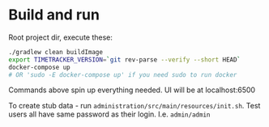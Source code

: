 # Build and run
Root project dir, execute these:

```sh
./gradlew clean buildImage
export TIMETRACKER_VERSION=`git rev-parse --verify --short HEAD`
docker-compose up 
# OR 'sudo -E docker-compose up' if you need sudo to run docker
```

Commands above spin up everything needed. UI will be at localhost:6500

To create stub data - run `administration/src/main/resources/init.sh`.
Test users all have same password as their login. I.e. `admin/admin`
